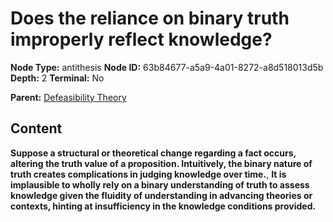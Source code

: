 # Does the reliance on binary truth improperly reflect knowledge?

**Node Type:** antithesis
**Node ID:** 63b84677-a5a9-4a01-8272-a8d518013d5b
**Depth:** 2
**Terminal:** No

**Parent:** [Defeasibility Theory](defeasibility-theory.md)

## Content

**Suppose a structural or theoretical change regarding a fact occurs, altering the truth value of a proposition. Intuitively, the binary nature of truth creates complications in judging knowledge over time.**, **It is implausible to wholly rely on a binary understanding of truth to assess knowledge given the fluidity of understanding in advancing theories or contexts, hinting at insufficiency in the knowledge conditions provided.**
